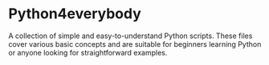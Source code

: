 # Python4everybody
A collection of simple and easy-to-understand Python scripts. These files cover various basic concepts and are suitable for beginners learning Python or anyone looking for straightforward examples.

